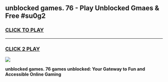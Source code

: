 
## unblocked games. 76 - Play Unblocked Gmaes & Free #su0g2
<h3>
<a href="https://news.freeplayer.one?title=unblocked_games._76&ref=03M">CLICK TO PLAY</a></h3>
<hr>

<h3>
<a href="https://news.freeplayer.one?title=unblocked_games._76&ref=03M">CLICK 2 PLAY</a>
  
</h3>

<a href="https://news.freeplayer.one?title=unblocked_games._76&ref=03M"><img src="https://clearcache.store/games.png"></a>


**unblocked games. 76 games unblocked: Your Gateway to Fun and Accessible Online Gaming**
